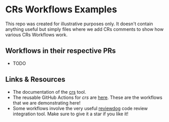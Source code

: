 # CRs Workflows Examples

This repo was created for illustrative purposes only. It doesn't contain anything useful but simply files where we add CRs comments to show how various CRs Workflows work.

## Workflows in their respective PRs

- TODO

## Links & Resources

- The documentation of the [crs](https://mbarbin.github.io/crs/) tool.
- The reusable GitHub Actions for *crs* are [here](https://github.com/mbarbin/crs-actions). These are the workflows that we are demonstrating here!
- Some workflows involve the very useful [reviewdog](https://github.com/reviewdog/reviewdog) code review integration tool. Make sure to give it a star if you like it!
